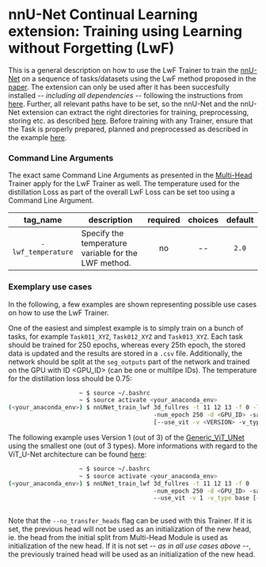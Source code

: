 # nnU-Net Continual Learning extension: Training using Learning without Forgetting (LwF)

This is a general description on how to use the LwF Trainer to train the [nnU-Net](https://github.com/MIC-DKFZ/nnUNet) on a sequence of tasks/datasets using the LwF method proposed in the [paper](https://arxiv.org/pdf/1606.09282.pdf). The extension can only be used after it has been succesfully installed *-- including all dependencies --* following the instructions from [here](https://github.com/camgbus/Lifelong-nnUNet/blob/continual_learning/README.md#installation). Further, all relevant paths have to be set, so the nnU-Net and the nnU-Net extension can extract the right directories for training, preprocessing, storing etc. as described [here](https://github.com/MIC-DKFZ/nnUNet/blob/master/documentation/setting_up_paths.md). Before training with any Trainer, ensure that the Task is properly prepared, planned and preprocessed as described in the example [here](https://github.com/MIC-DKFZ/nnUNet/blob/master/documentation/training_example_Hippocampus.md).

### Command Line Arguments
The exact same Command Line Arguments as presented in the [Multi-Head](multihead_training.md) Trainer apply for the LwF Trainer as well. The temperature used for the distillation Loss as part of the overall LwF Loss can be set too using a Command Line Argument.

| tag_name | description | required | choices | default | 
|:-:|-|:-:|:-:|:-:|
| `-lwf_temperature` | Specify the temperature variable for the LWF method. | no | -- | `2.0` |

### Exemplary use cases
In the following, a few examples are shown representing possible use cases on how to use the LwF Trainer.

One of the easiest and simplest example is to simply train on a bunch of tasks, for example `Task011_XYZ`, `Task012_XYZ` and `Task013_XYZ`. Each task should be trained for 250 epochs, whereas every 25th epoch, the stored data is updated and the results are stored in a `.csv` file. Additionally, the network should be split at the `seg_outputs` part of the network and trained on the GPU with ID <GPU_ID> (can be one or multilpe IDs). The temperature for the distillation loss should be 0.75:
```bash
                    ~ $ source ~/.bashrc
                    ~ $ source activate <your_anaconda_env>
(<your_anaconda_env>) $ nnUNet_train_lwf 3d_fullres -t 11 12 13 -f 0 -lwf_temperature 0.75
                                         -num_epoch 250 -d <GPU_ID> -save_interval 25 -s seg_outputs --store_csv
                                         [--use_vit -v <VERSION> -v_type <TYPE> ...]
```

The following example uses Version 1 (out of 3) of the [Generic_ViT_UNet](https://github.com/camgbus/Lifelong-nnUNet/blob/continual_learning/nnunet_ext/network_architecture/generic_ViT_UNet.py#L14) using the smallest one (out of 3 types). More informations with regard to the ViT_U-Net architecture can be found [here](https://github.com/camgbus/Lifelong-nnUNet/blob/ViT_U-Net/documentation/ViT_U-Net.md):
```bash
                    ~ $ source ~/.bashrc
                    ~ $ source activate <your_anaconda_env>
(<your_anaconda_env>) $ nnUNet_train_lwf 3d_fullres -t 11 12 13 -f 0
                                         -num_epoch 250 -d <GPU_ID> -save_interval 25 -s seg_outputs --store_csv
                                         --use_vit -v 1 -v_type base [--lwf_temperature <VALUE> --use_mult_gpus ...]
                             
```

Note that the `--no_transfer_heads` flag can be used with this Trainer. If it is set, the previous head will not be used as an initialization of the new head, ie. the head from the initial split from Multi-Head Module is used as initialization of the new head. If it is not set *-- as in all use cases above --*, the previously trained head will be used as an initialization of the new head.
